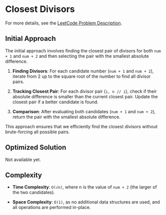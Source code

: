 # Closest Divisors

For more details, see the [LeetCode Problem Description](https://leetcode.com/problems/closest-divisors/description/).

## Initial Approach

The initial approach involves finding the closest pair of divisors for both `num + 1` and `num + 2` and then selecting the pair with the smallest absolute difference.

1. **Finding Divisors**: For each candidate number (`num + 1` and `num + 2`), iterate from 2 up to the square root of the number to find all divisor pairs.

1. **Tracking Closest Pair**: For each divisor pair (`i, n // i`), check if their absolute difference is smaller than the current closest pair. Update the closest pair if a better candidate is found.

1. **Comparison**: After evaluating both candidates (`num + 1` and `num + 2`), return the pair with the smallest absolute difference.

This approach ensures that we efficiently find the closest divisors without brute-forcing all possible pairs.

## Optimized Solution

Not available yet.

## Complexity

- **Time Complexity**: `O(√n)`, where n is the value of `num + 2` (the larger of the two candidates).

- **Space Complexity**: `O(1)`, as no additional data structures are used, and all operations are performed in-place.
